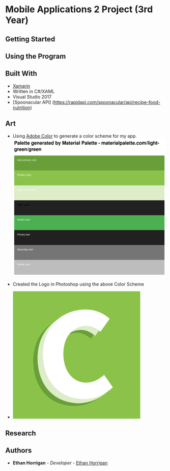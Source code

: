 
# Mobile Applications 2 Project (3rd Year)



## Getting Started



## Using the Program


## Built With

* [Xamarin](https://visualstudio.microsoft.com/xamarin/)
* Written in C#/XAML
* Visual Studio 2017
* [Spoonacular API] (https://rapidapi.com/spoonacular/api/recipe-food-nutrition) 


## Art

* Using [Adobe Color](https://color.adobe.com/create/color-wheel/) to generate a color scheme for my app.
![Scheme](https://github.com/ethanhorrigan/MobileApps2Project/blob/master/Screenshots/ColorPalette.PNG "Color Scheme")

* Created the Logo in Photoshop using the above Color Scheme
* ![Logo](https://github.com/ethanhorrigan/MobileApps2Project/blob/master/Screenshots/400.png "Logo")

## Research


## Authors

* **Ethan Horrigan** - *Developer* - [Ethan Horrigan](https://github.com/ethanhorrigan)


